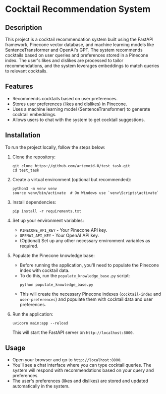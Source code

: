 # Cocktail Recommendation System

## Description
This project is a cocktail recommendation system built using the FastAPI framework, Pinecone vector database, and machine learning models like SentenceTransformer and OpenAI's GPT. The system recommends cocktails based on user queries and preferences stored in a Pinecone index. The user's likes and dislikes are processed to tailor recommendations, and the system leverages embeddings to match queries to relevant cocktails.

## Features
- Recommends cocktails based on user preferences.
- Stores user preferences (likes and dislikes) in Pinecone.
- Uses a machine learning model (SentenceTransformer) to generate cocktail embeddings.
- Allows users to chat with the system to get cocktail suggestions.

## Installation

To run the project locally, follow the steps below:

1. Clone the repository:
    ```
    git clone https://github.com/artemoid-0/test_task.git
    cd test_task
    ```

2. Create a virtual environment (optional but recommended):
    ```
    python3 -m venv venv
    source venv/bin/activate  # On Windows use `venv\Scripts\activate`
    ```

3. Install dependencies:
    ```
    pip install -r requirements.txt
    ```

4. Set up your environment variables:
    - `PINECONE_API_KEY` - Your Pinecone API key.
    - `OPENAI_API_KEY` - Your OpenAI API key.
    - (Optional) Set up any other necessary environment variables as required.

5. Populate the Pinecone knowledge base:
    - Before running the application, you'll need to populate the Pinecone index with cocktail data.
    - To do this, run the `populate_knowledge_base.py` script:
      ```
      python populate_knowledge_base.py
      ```
    - This will create the necessary Pinecone indexes (`cocktail-index` and `user-preferences`) and populate them with cocktail data and user preferences.

6. Run the application:
    ```
    uvicorn main:app --reload
    ```

    This will start the FastAPI server on `http://localhost:8000`.

## Usage

- Open your browser and go to `http://localhost:8000`.
- You'll see a chat interface where you can type cocktail queries. The system will respond with recommendations based on your query and preferences.
- The user's preferences (likes and dislikes) are stored and updated automatically in the system.
